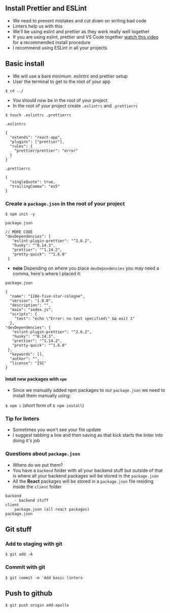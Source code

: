 ## Install Prettier and ESLint
* We need to prevent mistakes and cut down on writing bad code
* Linters help us with this
* We'll be using eslint and prettier as they work really well together
* If you are using eslint, prettier and VS Code together [watch this video](https://www.youtube.com/watch?v=YIvjKId9m2c) for a recommended install procedure
* I recommend using ESLint in all your projects

## Basic install
* We will use a bare minimum .eslintrc and prettier setup
* User the terminal to get to the root of your app

`$ cd ../`

* You should now be in the root of your project
* In the root of your project create `.eslintrc` and `.prettierrc`

`$ touch .eslintrc .prettierrc`

`.eslintrc`

```
{
  "extends": "react-app",
  "plugins": ["prettier"],
  "rules": {
    "prettier/prettier": "error"
  }
}
```

`.prettierrc`

```
{
  "singleQuote": true,
  "trailingComma": "es5"
}
```

### Create a `package.json` in the root of your project
`$ npm init -y`

`package.json`

```
// MORE CODE
"devDependencies": {
   "eslint-plugin-prettier": "^2.6.2",
   "husky": "^0.14.3",
   "prettier": "^1.14.2",
   "pretty-quick": "^1.6.0"
 }
```

* **note** Depending on where you place `devDependencies` you may need a comma, here's where I placed it:

`package.json`

```
{
  "name": "118e-five-star-cologne",
  "version": "1.0.0",
  "description": "",
  "main": "index.js",
  "scripts": {
    "test": "echo \"Error: no test specified\" && exit 1"
  },
"devDependencies": {
   "eslint-plugin-prettier": "^2.6.2",
   "husky": "^0.14.3",
   "prettier": "^1.14.2",
   "pretty-quick": "^1.6.0"
 },
  "keywords": [],
  "author": "",
  "license": "ISC"
}
```

#### Intall new packages with `npm`
* Since we manually added npm packages to our `package.json` we need to install them manually using:

`$ npm i` (short form of `$ npm install`)

### Tip for linters
* Sometimes you won't see your file update
* I suggest tabbing a line and then saving as that kick starts the linter into doing it's job

### Questions about `package.json`
* Where do we put them?
* You have a `backend` folder with all your backend stuff but outside of that is where all your backend packages will be stored in the `package.json`
* All the **React** packages will be stored in a `package.json` file residing inside the `client` folder

```
backend
    - backend stuff
client
    package.json (all react packages)
package.json
```

## Git stuff

### Add to staging with git
`$ git add -A`

### Commit with git
`$ git commit -m 'Add basic linters`

## Push to github
`$ git push origin add-apollo`

